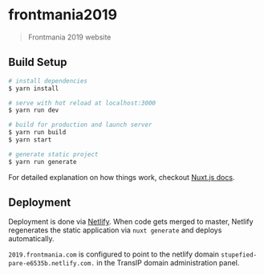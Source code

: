 # frontmania2019

> Frontmania 2019 website

## Build Setup

```bash
# install dependencies
$ yarn install

# serve with hot reload at localhost:3000
$ yarn run dev

# build for production and launch server
$ yarn run build
$ yarn start

# generate static project
$ yarn run generate
```

For detailed explanation on how things work, checkout [Nuxt.js docs](https://nuxtjs.org).

## Deployment

Deployment is done via [Netlify](https://app.netlify.com). When code gets merged to master, Netlify regenerates the static application via `nuxt generate` and deploys automatically.

`2019.frontmania.com` is configured to point to the netlify domain `stupefied-pare-e6535b.netlify.com.` in the TransIP domain administration panel.

